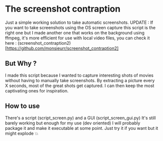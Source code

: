 # The screenshot contraption

Just a simple working solution to take automatic screenshots.
UPDATE : If you want to take screenshots using the OS screen capture this script is the right one but I made another one that works
on the background using ffmpeg, it's more efficient for use with local video files, you can check it here : (screenshot_contraption2)[https://github.com/monsieurr/screenshot_contraption2]


## But Why ?

I made this script because I wanted to capture interesting shots of movies without having to manually take screenshots.
By extracting a picture every X seconds, most of the great shots get captured.
I can then keep the most captivating ones for inspiration.

## How to use

There's a script (script_screen.py) and a GUI (script_screen_gui.py)
It's still barely working but enough for my use (dev oriented)
I will probably package it and make it executable at some point.
Just try it if you want but it might explode 💥
